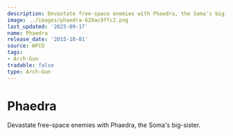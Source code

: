 ```yaml
---
description: Devastate free-space enemies with Phaedra, the Soma's big-sister.
image: ../images/phaedra-629ac9ffc2.png
last_updated: '2025-09-17'
name: Phaedra
release_date: '2015-10-01'
source: WFCD
tags:
- Arch-Gun
tradable: false
type: Arch-Gun
---
```


# Phaedra

Devastate free-space enemies with Phaedra, the Soma's big-sister.

